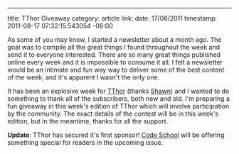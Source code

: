 --- 
title: TThor Giveaway
category: article
link: 
date: 17/08/2011
timestamp: 2011-08-17 07:32:15.543054 -06:00

As some of you may know, I started a newsletter about a month ago. The goal was to compile all the great things I found throughout the week and send it to everyone interested. There are so many great things published online every week and it is impossible to consume it all. I felt a newsletter would be an intimate and fun way way to deliver some of the best content of the week, and it's apparent I wasn't the only one.

It has been an explosive week for [TThor](http://tthor.com "TThor") (thanks [Shawn](http://shawnblanc.net/2011/08/tthor/ "shawnblanc.net")) and I wanted to do something to thank all of the subscribers, both new and old. I'm preparing a fun giveaway in this week's edition of TThor which will involve participation by the community. The exact details of the contest will be in this week's edition, but in the meantime, thanks for all the support.

**Update**: TThor has secured it's first sponsor! [Code School](http://www.codeschool.com "Code School") will be offering something special for readers in the upcoming issue.

